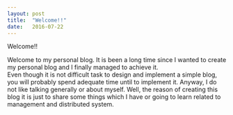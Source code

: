 ```yaml
---
layout: post
title:  "Welcome!!"
date:   2016-07-22
---
```


<p class="intro"><span class="dropcap"></span> Welcome!! </p>

Welcome to my personal blog. It is been a long time since I wanted to create my personal blog and I finally managed to achieve it.  
Even though it is not difficult task to design and implement a simple blog, you will probably spend adequate time until to implement it. 
Anyway, I do not like talking generally or about myself. 
Well, the reason of creating this blog it is just to share some things which I have or going to learn related to management and distributed system. 